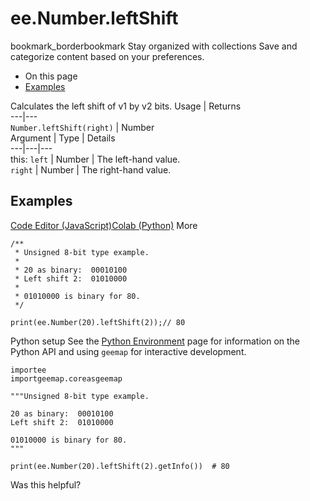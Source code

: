  
#  ee.Number.leftShift
bookmark_borderbookmark Stay organized with collections  Save and categorize content based on your preferences.
  * On this page
  * [Examples](https://developers.google.com/earth-engine/apidocs/ee-number-leftshift#examples)


Calculates the left shift of v1 by v2 bits.
Usage | Returns  
---|---  
`Number.leftShift(right)` | Number  
Argument | Type | Details  
---|---|---  
this: `left` | Number | The left-hand value.  
`right` | Number | The right-hand value.  
## Examples
[Code Editor (JavaScript)](https://developers.google.com/earth-engine/apidocs/ee-number-leftshift#code-editor-javascript-sample)[Colab (Python)](https://developers.google.com/earth-engine/apidocs/ee-number-leftshift#colab-python-sample) More
```
/**
 * Unsigned 8-bit type example.
 *
 * 20 as binary:  00010100
 * Left shift 2:  01010000
 *
 * 01010000 is binary for 80.
 */

print(ee.Number(20).leftShift(2));// 80
```
Python setup
See the [ Python Environment](https://developers.google.com/earth-engine/guides/python_install) page for information on the Python API and using `geemap` for interactive development.
```
importee
importgeemap.coreasgeemap
```
```
"""Unsigned 8-bit type example.

20 as binary:  00010100
Left shift 2:  01010000

01010000 is binary for 80.
"""

print(ee.Number(20).leftShift(2).getInfo())  # 80
```

Was this helpful?
